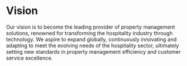 # Vision

Our vision is to become the leading provider of property management solutions, renowned for transforming the hospitality industry through technology. We aspire to expand globally, continuously innovating and adapting to meet the evolving needs of the hospitality sector, ultimately setting new standards in property management efficiency and customer service excellence.

